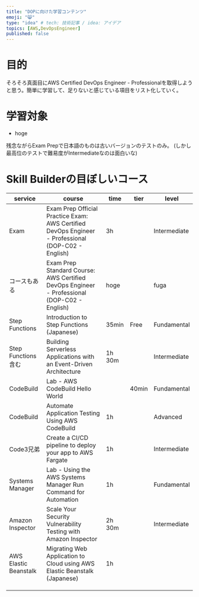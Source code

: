 ```yaml
---
title: "DOPに向けた学習コンテンツ"
emoji: "😸"
type: "idea" # tech: 技術記事 / idea: アイデア
topics: [AWS,DevOpsEngineer]
published: false
---
```


# 目的
そろそろ真面目にAWS Certified DevOps Engineer - Professionalを取得しようと思う。簡単に学習して、足りないと感じている項目をリスト化していく。

# 学習対象
- hoge

残念ながらExam Prepで日本語のものは古いバージョンのテストのみ。
(しかし最高位のテストで難易度がIntermediateなのは面白いな)

# Skill Builderの目ぼしいコース
|service|course|time|tier|level|
| ---- |----|----|----|----|
|Exam|Exam Prep Official Practice Exam: AWS Certified DevOps Engineer - Professional (DOP-C02 - English)|3h||Intermediate|
|コースもある|Exam Prep Standard Course: AWS Certified DevOps Engineer - Professional (DOP-C02 - English)|hoge||fuga|
|Step Functions|Introduction to Step Functions (Japanese)|35min|Free|Fundamental|
|Step Functions 含む|Building Serverless Applications with an Event-Driven Architecture|1h 30m||Intermediate|
|CodeBuild|Lab - AWS CodeBuild Hello World||40min|Fundamental|
|CodeBuild|Automate Application Testing Using AWS CodeBuild|1h||Advanced|
|Code3兄弟|Create a CI/CD pipeline to deploy your app to AWS Fargate|1h||Intermediate|
|Systems Manager|Lab - Using the AWS Systems Manager Run Command for Automation|1h||Fundamental|
|Amazon Inspector|Scale Your Security Vulnerability Testing with Amazon Inspector |2h 30m||Intermediate|
|AWS Elastic Beanstalk|Migrating Web Application to Cloud using AWS Elastic Beanstalk (Japanese)|1h|||
||||||
||||||
||||||

